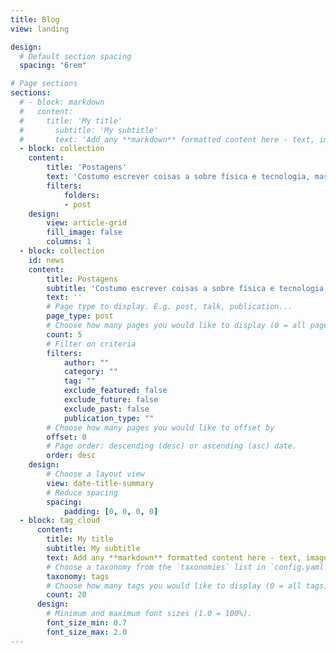 ```yaml
---
title: Blog
view: landing

design:
  # Default section spacing
  spacing: "6rem"

# Page sections
sections:
  # - block: markdown
  #   content:
  #     title: 'My title'
  #       subtitle: 'My subtitle'
  #       text: 'Add any **markdown** formatted content here - text, images, videos, galleries - and even HTML code!'
  - block: collection
    content:
        title: 'Postagens'
        text: 'Costumo escrever coisas a sobre física e tecnologia, mas também escrevo algumas coisas aleatórias.'
        filters:
            folders:
            - post
    design:
        view: article-grid
        fill_image: false
        columns: 1
  - block: collection
    id: news
    content:
        title: Postagens
        subtitle: 'Costumo escrever coisas a sobre física e tecnologia, mas também escrevo algumas coisas aleatórias.'
        text: ''
        # Page type to display. E.g. post, talk, publication...
        page_type: post
        # Choose how many pages you would like to display (0 = all pages)
        count: 5
        # Filter on criteria
        filters:
            author: ""
            category: ""
            tag: ""
            exclude_featured: false
            exclude_future: false
            exclude_past: false
            publication_type: ""
        # Choose how many pages you would like to offset by
        offset: 0
        # Page order: descending (desc) or ascending (asc) date.
        order: desc
    design:
        # Choose a layout view
        view: date-title-summary
        # Reduce spacing
        spacing:
            padding: [0, 0, 0, 0]
  - block: tag_cloud
      content:
        title: My title
        subtitle: My subtitle
        text: Add any **markdown** formatted content here - text, images, videos, galleries - and even HTML code!
        # Choose a taxonomy from the `taxonomies` list in `config.yaml` to display (e.g. tags, categories, authors)
        taxonomy: tags
        # Choose how many tags you would like to display (0 = all tags)
        count: 20
      design:
        # Minimum and maximum font sizes (1.0 = 100%).
        font_size_min: 0.7
        font_size_max: 2.0
---
```


